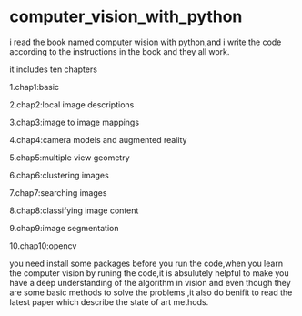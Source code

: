 # computer_vision_with_python

i read the book named computer wision with python,and i write the code according to the instructions in the book and they all work.

it includes ten chapters

1.chap1:basic

2.chap2:local image descriptions

3.chap3:image to image mappings

4.chap4:camera models and augmented reality

5.chap5:multiple view geometry

6.chap6:clustering images

7.chap7:searching images

8.chap8:classifying image content

9.chap9:image segmentation

10.chap10:opencv

you need install some packages before you run the code,when you learn the computer vision by runing the code,it is absulutely helpful to make you have a deep understanding of the algorithm in vision and even though they are some basic methods to solve the problems ,it also do benifit to read the latest paper which describe the state of art methods.
